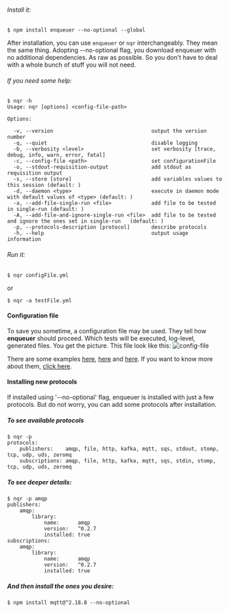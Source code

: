 ###### Install it:
    
    $ npm install enqueuer --no-optional --global

After installation, you can use ```enqueuer``` or ```nqr``` interchangeably. They mean the same thing.
Adopting --no-optional flag, you download enqueuer with no additional dependencies. As raw as possible.
So you don't have to deal with a whole bunch of stuff you will not need.

###### If you need some help:

    $ nqr -h
    Usage: nqr [options] <config-file-path>
    
    Options:
    
      -v, --version                                output the version number
      -q, --quiet                                  disable logging
      -b, --verbosity <level>                      set verbosity [trace, debug, info, warn, error, fatal]
      -c, --config-file <path>                     set configurationFile
      -o, --stdout-requisition-output              add stdout as requisition output
      -s, --store [store]                          add variables values to this session (default: )
      -d, --daemon <type>                          execute in daemon mode with default values of <type> (default: )
      -a, --add-file-single-run <file>             add file to be tested in single-run (default: )
      -A, --add-file-and-ignore-single-run <file>  add file to be tested and ignore the ones set in single-run   (default: )
      -p, --protocols-description [protocol]       describe protocols
      -h, --help                                   output usage information


###### Run it:

    $ nqr configFile.yml
or

    $ nqr -a testFile.yml

#### Configuration file
To save you sometime, a configuration file may be used.
They tell how **enqueuer** should proceed. Which tests will be executed, log-level, generated files.
You get the picture.
This file look like this: ![config-file](https://github.com/lopidio/enqueuer/blob/develop/docs/images/readme-config.png "config-file.yml")

There are some examples
[here](https://github.com/lopidio/enqueuer/blob/develop/enqueuer.yml),
[here](https://github.com/lopidio/enqueuer/blob/develop/src/inceptionTest/beingTested.yml ) and
[here](https://github.com/lopidio/enqueuer/blob/develop/src/inceptionTest/tester.yml).
If you want to know more about them, [click here](https://github.com/lopidio/enqueuer/blob/develop/docs/instructions/config-file.yml "config file description").

#### Installing new protocols
If installed using '--no-optional' flag, enqueuer is installed with just a few protocols.
But do not worry, you can add some protocols after installation.

##### To see available protocols

    $ nqr -p
    protocols: 
        publishers:    amqp, file, http, kafka, mqtt, sqs, stdout, stomp, tcp, udp, uds, zeromq
        subscriptions: amqp, file, http, kafka, mqtt, sqs, stdin, stomp, tcp, udp, uds, zeromq
    

##### To see deeper details:

    $ nqr -p amqp
    publishers: 
        amqp: 
            library: 
                name:      amqp
                version:   ^0.2.7
                installed: true
    subscriptions: 
        amqp: 
            library: 
                name:      amqp
                version:   ^0.2.7
                installed: true


##### And then install the ones you desire:
    
    $ npm install mqtt@^2.18.8 --no-optional
